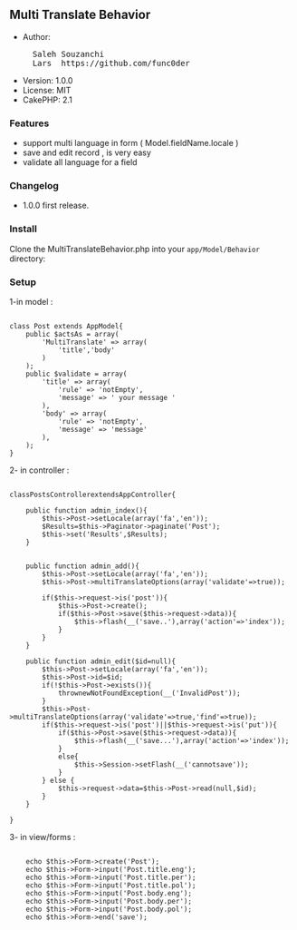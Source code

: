 ## Multi Translate Behavior

* Author:
  <pre>
    Saleh Souzanchi <http://soozanchi.ir>
    Lars  https://github.com/func0der
  </pre>
* Version: 1.0.0
* License: MIT
* CakePHP: 2.1

### Features

- support multi language in form ( Model.fieldName.locale )
- save and edit record , is very easy
- validate all language for a field


### Changelog

* 1.0.0 first release.




### Install

Clone the MultiTranslateBehavior.php into your `app/Model/Behavior` directory:


### Setup

1-in model :
<pre><code>
class Post extends AppModel{
	public $actsAs = array(
        'MultiTranslate' => array(
            'title','body'
        )
    );
    public $validate = array(
        'title' => array(
            'rule' => 'notEmpty',
            'message' => ' your message '
        ),
        'body' => array(
            'rule' => 'notEmpty',
            'message' => 'message'
        ),    
    );
}</code></pre>

2- in controller :
<pre><code>
classPostsControllerextendsAppController{

	public function admin_index(){
		$this->Post->setLocale(array('fa','en'));
		$Results=$this->Paginator->paginate('Post');
		$this->set('Results',$Results);
	}


	public function admin_add(){
		$this->Post->setLocale(array('fa','en'));
		$this->Post->multiTranslateOptions(array('validate'=>true));

		if($this->request->is('post')){
			$this->Post->create();
			if($this->Post->save($this->request->data)){
				$this->flash(__('save..'),array('action'=>'index'));
			}
		}
	}

	public function admin_edit($id=null){
		$this->Post->setLocale(array('fa','en'));
		$this->Post->id=$id;
		if(!$this->Post->exists()){
			thrownewNotFoundException(__('InvalidPost'));
		}
		$this->Post->multiTranslateOptions(array('validate'=>true,'find'=>true));
		if($this->request->is('post')||$this->request->is('put')){
			if($this->Post->save($this->request->data)){
				$this->flash(__('save...'),array('action'=>'index'));
			}
			else{
				$this->Session->setFlash(__('cannotsave'));
			}
		} else {
			$this->request->data=$this->Post->read(null,$id);
		}
	}

}
</code></pre>
	
3- in view/forms : 
<pre><code>
    echo $this->Form->create('Post');
    echo $this->Form->input('Post.title.eng');
    echo $this->Form->input('Post.title.per');
    echo $this->Form->input('Post.title.pol');
    echo $this->Form->input('Post.body.eng');
    echo $this->Form->input('Post.body.per');
    echo $this->Form->input('Post.body.pol');
    echo $this->Form->end('save');
</code></pre>
